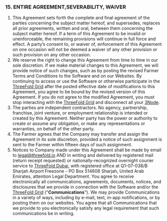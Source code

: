 ### 15. ENTIRE AGREEMENT,SEVERABILITY, WAIVER

1. This Agreement sets forth the complete and final agreement of the parties concerning the subject matter hereof, and supersedes, replaces all prior agreements, written and oral, between them concerning the subject matter hereof. If a term of this Agreement to be invalid or unenforceable, the remaining provisions will continue in full force and effect. A party’s consent to, or waiver of, enforcement of this Agreement on one occasion will not be deemed a waiver of any other provision or such provision on any other occasion.
2. We reserve the right to change this Agreement from time to time in our sole discretion. If we make material changes to this Agreement, we will provide notice of such changes, such as by posting the revised Farmer Terms and Conditions to the Software and on our Websites. By continuing to access or use the Software or otherwise participate in the [ThreeFold Grid](threefold__threefold_grid) after the posted effective date of modifications to this Agreement, you agree to be bound by the revised version of this Agreement. If you do not agree to the modified Agreement, you must stop interacting with the [ThreeFold Grid](threefold__threefold_grid) and disconnect all your [3Node](threefold__3node).
3. The parties are independent contractors. No agency, partnership, franchise, joint venture, or employment relationship is intended or created by this Agreement. Neither party has the power or authority to create or assume any obligation, or make any representations or warranties, on behalf of the other party.
4. The Farmer agrees that the Company may transfer and assign the Agreement in its sole discretion, provided a notice of such assignment is sent to the Farmer within fifteen days of such assignment.
5. Notices to Company made under this Agreement shall be made by email to legal@threefold.io AND in writing and delivered by registered mail (return receipt requested) or nationally-recognized overnight courier service to [ThreeFold Dubai](threefold__threefold_dubai), with registered office at Q1-07-038/B Sharjah Airport Freezone - PO Box 514608 Sharjah, United Arab Emirates, attention Legal Department. You agree to receive electronically all communications, agreements, documents, notices, and disclosures that we provide in connection with the Software and/or the [ThreeFold Grid](threefold__threefold_grid) ("**Communications**"). We may provide Communications in a variety of ways, including by e-mail, text, in-app notifications, or by posting them on our websites. You agree that all Communications that we provide to you electronically satisfy any legal requirement that such communications be in writing.
